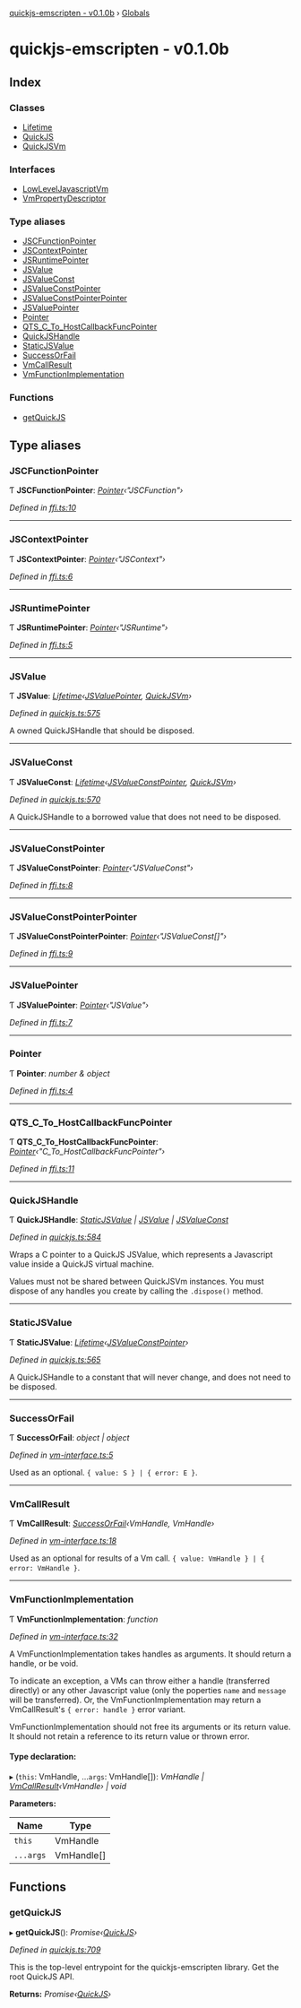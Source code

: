 [quickjs-emscripten - v0.1.0b](README.md) › [Globals](globals.md)

# quickjs-emscripten - v0.1.0b

## Index

### Classes

* [Lifetime](classes/lifetime.md)
* [QuickJS](classes/quickjs.md)
* [QuickJSVm](classes/quickjsvm.md)

### Interfaces

* [LowLevelJavascriptVm](interfaces/lowleveljavascriptvm.md)
* [VmPropertyDescriptor](interfaces/vmpropertydescriptor.md)

### Type aliases

* [JSCFunctionPointer](globals.md#jscfunctionpointer)
* [JSContextPointer](globals.md#jscontextpointer)
* [JSRuntimePointer](globals.md#jsruntimepointer)
* [JSValue](globals.md#jsvalue)
* [JSValueConst](globals.md#jsvalueconst)
* [JSValueConstPointer](globals.md#jsvalueconstpointer)
* [JSValueConstPointerPointer](globals.md#jsvalueconstpointerpointer)
* [JSValuePointer](globals.md#jsvaluepointer)
* [Pointer](globals.md#pointer)
* [QTS_C_To_HostCallbackFuncPointer](globals.md#qts_c_to_hostcallbackfuncpointer)
* [QuickJSHandle](globals.md#quickjshandle)
* [StaticJSValue](globals.md#staticjsvalue)
* [SuccessOrFail](globals.md#successorfail)
* [VmCallResult](globals.md#vmcallresult)
* [VmFunctionImplementation](globals.md#vmfunctionimplementation)

### Functions

* [getQuickJS](globals.md#getquickjs)

## Type aliases

###  JSCFunctionPointer

Ƭ **JSCFunctionPointer**: *[Pointer](globals.md#pointer)‹"JSCFunction"›*

*Defined in [ffi.ts:10](https://github.com/justjake/quickjs-emscripten/blob/dd55194/ts/ffi.ts#L10)*

___

###  JSContextPointer

Ƭ **JSContextPointer**: *[Pointer](globals.md#pointer)‹"JSContext"›*

*Defined in [ffi.ts:6](https://github.com/justjake/quickjs-emscripten/blob/dd55194/ts/ffi.ts#L6)*

___

###  JSRuntimePointer

Ƭ **JSRuntimePointer**: *[Pointer](globals.md#pointer)‹"JSRuntime"›*

*Defined in [ffi.ts:5](https://github.com/justjake/quickjs-emscripten/blob/dd55194/ts/ffi.ts#L5)*

___

###  JSValue

Ƭ **JSValue**: *[Lifetime](classes/lifetime.md)‹[JSValuePointer](globals.md#jsvaluepointer), [QuickJSVm](classes/quickjsvm.md)›*

*Defined in [quickjs.ts:575](https://github.com/justjake/quickjs-emscripten/blob/dd55194/ts/quickjs.ts#L575)*

A owned QuickJSHandle that should be disposed.

___

###  JSValueConst

Ƭ **JSValueConst**: *[Lifetime](classes/lifetime.md)‹[JSValueConstPointer](globals.md#jsvalueconstpointer), [QuickJSVm](classes/quickjsvm.md)›*

*Defined in [quickjs.ts:570](https://github.com/justjake/quickjs-emscripten/blob/dd55194/ts/quickjs.ts#L570)*

A QuickJSHandle to a borrowed value that does not need to be disposed.

___

###  JSValueConstPointer

Ƭ **JSValueConstPointer**: *[Pointer](globals.md#pointer)‹"JSValueConst"›*

*Defined in [ffi.ts:8](https://github.com/justjake/quickjs-emscripten/blob/dd55194/ts/ffi.ts#L8)*

___

###  JSValueConstPointerPointer

Ƭ **JSValueConstPointerPointer**: *[Pointer](globals.md#pointer)‹"JSValueConst[]"›*

*Defined in [ffi.ts:9](https://github.com/justjake/quickjs-emscripten/blob/dd55194/ts/ffi.ts#L9)*

___

###  JSValuePointer

Ƭ **JSValuePointer**: *[Pointer](globals.md#pointer)‹"JSValue"›*

*Defined in [ffi.ts:7](https://github.com/justjake/quickjs-emscripten/blob/dd55194/ts/ffi.ts#L7)*

___

###  Pointer

Ƭ **Pointer**: *number & object*

*Defined in [ffi.ts:4](https://github.com/justjake/quickjs-emscripten/blob/dd55194/ts/ffi.ts#L4)*

___

###  QTS_C_To_HostCallbackFuncPointer

Ƭ **QTS_C_To_HostCallbackFuncPointer**: *[Pointer](globals.md#pointer)‹"C_To_HostCallbackFuncPointer"›*

*Defined in [ffi.ts:11](https://github.com/justjake/quickjs-emscripten/blob/dd55194/ts/ffi.ts#L11)*

___

###  QuickJSHandle

Ƭ **QuickJSHandle**: *[StaticJSValue](globals.md#staticjsvalue) | [JSValue](globals.md#jsvalue) | [JSValueConst](globals.md#jsvalueconst)*

*Defined in [quickjs.ts:584](https://github.com/justjake/quickjs-emscripten/blob/dd55194/ts/quickjs.ts#L584)*

Wraps a C pointer to a QuickJS JSValue, which represents a Javascript value inside
a QuickJS virtual machine.

Values must not be shared between QuickJSVm instances.
You must dispose of any handles you create by calling the `.dispose()` method.

___

###  StaticJSValue

Ƭ **StaticJSValue**: *[Lifetime](classes/lifetime.md)‹[JSValueConstPointer](globals.md#jsvalueconstpointer)›*

*Defined in [quickjs.ts:565](https://github.com/justjake/quickjs-emscripten/blob/dd55194/ts/quickjs.ts#L565)*

A QuickJSHandle to a constant that will never change, and does not need to be disposed.

___

###  SuccessOrFail

Ƭ **SuccessOrFail**: *object | object*

*Defined in [vm-interface.ts:5](https://github.com/justjake/quickjs-emscripten/blob/dd55194/ts/vm-interface.ts#L5)*

Used as an optional.
`{ value: S } | { error: E }`.

___

###  VmCallResult

Ƭ **VmCallResult**: *[SuccessOrFail](globals.md#successorfail)‹VmHandle, VmHandle›*

*Defined in [vm-interface.ts:18](https://github.com/justjake/quickjs-emscripten/blob/dd55194/ts/vm-interface.ts#L18)*

Used as an optional for results of a Vm call.
`{ value: VmHandle } | { error: VmHandle }`.

___

###  VmFunctionImplementation

Ƭ **VmFunctionImplementation**: *function*

*Defined in [vm-interface.ts:32](https://github.com/justjake/quickjs-emscripten/blob/dd55194/ts/vm-interface.ts#L32)*

A VmFunctionImplementation takes handles as arguments.
It should return a handle, or be void.

To indicate an exception, a VMs can throw either a handle (transferred
directly) or any other Javascript value (only the poperties `name` and
`message` will be transferred). Or, the VmFunctionImplementation may return
a VmCallResult's `{ error: handle }` error variant.

VmFunctionImplementation should not free its arguments or its return value.
It should not retain a reference to its return value or thrown error.

#### Type declaration:

▸ (`this`: VmHandle, ...`args`: VmHandle[]): *VmHandle | [VmCallResult](globals.md#vmcallresult)‹VmHandle› | void*

**Parameters:**

Name | Type |
------ | ------ |
`this` | VmHandle |
`...args` | VmHandle[] |

## Functions

###  getQuickJS

▸ **getQuickJS**(): *Promise‹[QuickJS](classes/quickjs.md)›*

*Defined in [quickjs.ts:709](https://github.com/justjake/quickjs-emscripten/blob/dd55194/ts/quickjs.ts#L709)*

This is the top-level entrypoint for the quickjs-emscripten library.
Get the root QuickJS API.

**Returns:** *Promise‹[QuickJS](classes/quickjs.md)›*
